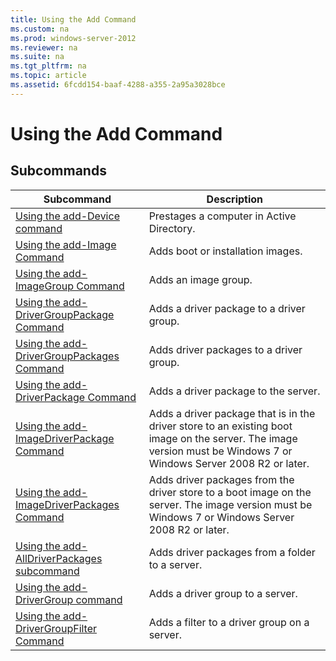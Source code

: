 ```yaml
---
title: Using the Add Command
ms.custom: na
ms.prod: windows-server-2012
ms.reviewer: na
ms.suite: na
ms.tgt_pltfrm: na
ms.topic: article
ms.assetid: 6fcdd154-baaf-4288-a355-2a95a3028bce
---
```

# Using the Add Command

## Subcommands

|Subcommand|Description|
|--------------|---------------|
|[Using the add-Device command](using-the-add-command/Using-the-add-Device-command.md)|Prestages a computer in Active Directory.|
|[Using the add-Image Command](using-the-add-command/Using-the-add-Image-Command.md)|Adds boot or installation images.|
|[Using the add-ImageGroup Command](using-the-add-command/Using-the-add-ImageGroup-Command.md)|Adds an image group.|
|[Using the add-DriverGroupPackage Command](using-the-add-command/Using-the-add-DriverGroupPackage-Command.md)|Adds a driver package to a driver group.|
|[Using the add-DriverGroupPackages Command](using-the-add-command/Using-the-add-DriverGroupPackages-Command.md)|Adds driver packages to a driver group.|
|[Using the add-DriverPackage Command]()|Adds a driver package to the server.|
|[Using the add-ImageDriverPackage Command](using-the-add-command/Using-the-add-ImageDriverPackage-Command.md)|Adds a driver package that is in the driver store to an existing boot image on the server. The image version must be Windows 7 or Windows Server 2008 R2 or later.|
|[Using the add-ImageDriverPackages Command](using-the-add-command/Using-the-add-ImageDriverPackages-Command.md)|Adds driver packages from the driver store to a boot image on the server. The image version must be Windows 7 or Windows Server 2008 R2 or later.|
|[Using the add-AllDriverPackages subcommand](using-the-add-command/Using-the-add-AllDriverPackages-subcommand.md)|Adds driver packages from a folder to a server.|
|[Using the add-DriverGroup command](using-the-add-command/Using-the-add-DriverGroup-command.md)|Adds a driver group to a server.|
|[Using the add-DriverGroupFilter Command]()|Adds a filter to a driver group on a server.|


